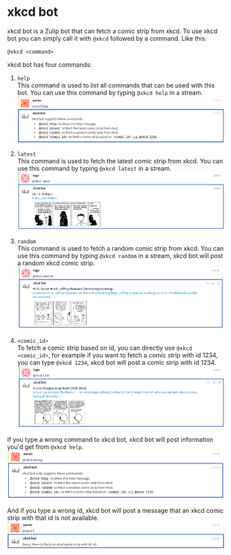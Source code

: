 # xkcd bot

xkcd bot is a Zulip bot that can fetch a comic strip from xkcd. To use xkcd
bot you can simply call it with `@xkcd` followed by a command. Like this:

```
@xkcd <command>
```

xkcd bot has four commands:  

1. `help`  
This command is used to list all commands that can be used with this bot.
You can use this command by typing `@xkcd help` in a stream.  
![](xkcd-help.png)

2. `latest`  
This command is used to fetch the latest comic strip from xkcd. You can use
this command by typing `@xkcd latest` in a stream.  
![](xkcd-latest.png)

3. `random`  
This command is used to fetch a random comic strip from xkcd. You can use
this command by typing `@xkcd random` in a stream, xkcd bot will post a
random xkcd comic strip.  
![](xkcd-random.png)

4. `<comic_id>`  
To fetch a comic strip based on id, you can directly use `@xkcd <comic_id>`,
for example if you want to fetch a comic strip with id 1234, you can type
`@xkcd 1234`, xkcd bot will post a comic strip with id 1234.  
![](xkcd-specific-id.png)  

If you type a wrong command to xkcd bot, xkcd bot will post information
you'd get from `@xkcd help`.  
![](xkcd-wrong-command.png)

And if you type a wrong id, xkcd bot will post a message that an xkcd comic
strip with that id is not available.  
![](xkcd-wrong-id.png)

